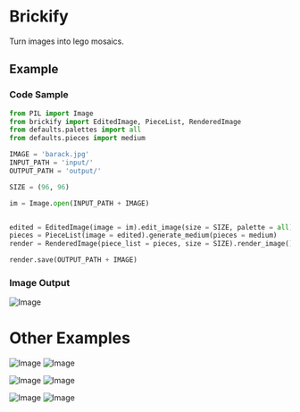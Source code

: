 # Brickify
Turn images into lego mosaics.

## Example
### Code Sample
```python
from PIL import Image
from brickify import EditedImage, PieceList, RenderedImage
from defaults.palettes import all
from defaults.pieces import medium

IMAGE = 'barack.jpg'
INPUT_PATH = 'input/'
OUTPUT_PATH = 'output/'

SIZE = (96, 96)

im = Image.open(INPUT_PATH + IMAGE)


edited = EditedImage(image = im).edit_image(size = SIZE, palette = all)
pieces = PieceList(image = edited).generate_medium(pieces = medium)
render = RenderedImage(piece_list = pieces, size = SIZE).render_image()

render.save(OUTPUT_PATH + IMAGE)
```

### Image Output
![Image](https://i.imgur.com/51iLYTm.jpg)


# Other Examples

![Image](https://i.imgur.com/VIYIDvW.jpg)
![Image](https://i.imgur.com/khnmNje.jpg)

![Image](https://i.imgur.com/SYeWct7.jpg)
![Image](https://i.imgur.com/nnQjNlF.jpg)

![Image](https://i.imgur.com/gfM48BY.jpg)
![Image](https://i.imgur.com/cvr5wff.jpg)

